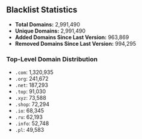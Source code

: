 ## Blacklist Statistics

- **Total Domains:** 2,991,490
- **Unique Domains:** 2,991,490
- **Added Domains Since Last Version:** 963,869
- **Removed Domains Since Last Version:** 994,295

### Top-Level Domain Distribution

-  `.com`: 1,320,935
-  `.org`: 241,672
-  `.net`: 187,293
-  `.top`: 91,030
-  `.xyz`: 73,588
-  `.shop`: 72,294
-  `.io`: 68,345
-  `.ru`: 62,193
-  `.info`: 52,748
-  `.pl`: 49,583
